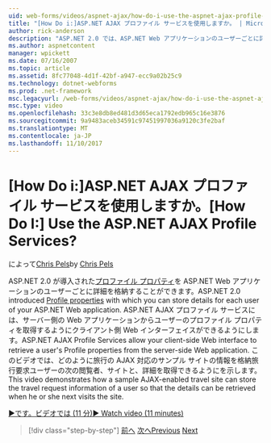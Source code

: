 ```yaml
---
uid: web-forms/videos/aspnet-ajax/how-do-i-use-the-aspnet-ajax-profile-services
title: "[How Do i:]ASP.NET AJAX プロファイル サービスを使用しますか。 | Microsoft Docs"
author: rick-anderson
description: "ASP.NET 2.0 では、ASP.NET Web アプリケーションのユーザーごとに詳細を格納する、プロファイルのプロパティが導入されました。 ASP.NET AJAX プロファイル サービスを許可しています."
ms.author: aspnetcontent
manager: wpickett
ms.date: 07/16/2007
ms.topic: article
ms.assetid: 8fc77048-4d1f-42bf-a947-ecc9a02b25c9
ms.technology: dotnet-webforms
ms.prod: .net-framework
msc.legacyurl: /web-forms/videos/aspnet-ajax/how-do-i-use-the-aspnet-ajax-profile-services
msc.type: video
ms.openlocfilehash: 33c3e8db8ed481d3d65eca1792edb965c16e3876
ms.sourcegitcommit: 9a9483aceb34591c97451997036a9120c3fe2baf
ms.translationtype: MT
ms.contentlocale: ja-JP
ms.lasthandoff: 11/10/2017
---
```

<a name="how-do-i-use-the-aspnet-ajax-profile-services"></a><span data-ttu-id="5b0f0-105">[How Do i:]ASP.NET AJAX プロファイル サービスを使用しますか。</span><span class="sxs-lookup"><span data-stu-id="5b0f0-105">[How Do I:] Use the ASP.NET AJAX Profile Services?</span></span>
====================
<span data-ttu-id="5b0f0-106">によって[Chris Pels](https://twitter.com/chrispels)</span><span class="sxs-lookup"><span data-stu-id="5b0f0-106">by [Chris Pels](https://twitter.com/chrispels)</span></span>

<span data-ttu-id="5b0f0-107">ASP.NET 2.0 が導入された[プロファイル プロパティ](https://msdn.microsoft.com/en-us/library/at64shx3.aspx)を ASP.NET Web アプリケーションのユーザーごとに詳細を格納することができます。</span><span class="sxs-lookup"><span data-stu-id="5b0f0-107">ASP.NET 2.0 introduced [Profile properties](https://msdn.microsoft.com/en-us/library/at64shx3.aspx) with which you can store details for each user of your ASP.NET Web application.</span></span> <span data-ttu-id="5b0f0-108">ASP.NET AJAX プロファイル サービスには、サーバー側の Web アプリケーションからユーザーのプロファイル プロパティを取得するようにクライアント側 Web インターフェイスができるようにします。</span><span class="sxs-lookup"><span data-stu-id="5b0f0-108">ASP.NET AJAX Profile Services allow your client-side Web interface to retrieve a user's Profile properties from the server-side Web application.</span></span> <span data-ttu-id="5b0f0-109">このビデオでは、どのように旅行の AJAX 対応のサンプル サイトの情報を格納旅行要求ユーザーの次の閲覧者、サイトと、詳細を取得できるようにを示します。</span><span class="sxs-lookup"><span data-stu-id="5b0f0-109">This video demonstrates how a sample AJAX-enabled travel site can store the travel request information of a user so that the details can be retrieved when he or she next visits the site.</span></span>

[<span data-ttu-id="5b0f0-110">&#9654;です。ビデオでは (11 分)</span><span class="sxs-lookup"><span data-stu-id="5b0f0-110">&#9654; Watch video (11 minutes)</span></span>](https://channel9.msdn.com/Blogs/ASP-NET-Site-Videos/how-do-i-use-the-aspnet-ajax-profile-services)

>[!div class="step-by-step"]
<span data-ttu-id="5b0f0-111">[前へ](how-do-i-use-other-javascript-user-interface-libraries-with-aspnet-ajax.md)
[次へ](how-do-i-debug-aspnet-ajax-applications-using-visual-studio-2005.md)</span><span class="sxs-lookup"><span data-stu-id="5b0f0-111">[Previous](how-do-i-use-other-javascript-user-interface-libraries-with-aspnet-ajax.md)
[Next](how-do-i-debug-aspnet-ajax-applications-using-visual-studio-2005.md)</span></span>
